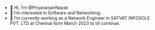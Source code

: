 - 👋 Hi, I’m @PriyaranjanNayak
- 👀 I’m interested in Software and Networking.
- 🌱 I’m currently working as a Network Engineer in SATVAT INFOSOLE PVT. LTD at Chennai form March 2023 to till continue.


<!---
Priyaranjannayak2000/Priyaranjannayak2000 is a ✨ special ✨ repository because its `README.md` (this file) appears on your GitHub profile.
You can click the Preview link to take a look at your changes.
--->
